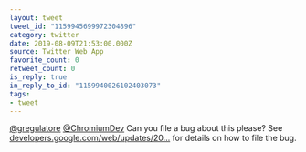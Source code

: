```yaml
---
layout: tweet
tweet_id: "1159945699972304896"
category: twitter
date: 2019-08-09T21:53:00.000Z
source: Twitter Web App
favorite_count: 0
retweet_count: 0
is_reply: true
in_reply_to_id: "1159940026102403073"
tags:
- tweet
---
```


[@gregulatore](https://twitter.com/@gregulatore) [@ChromiumDev](https://twitter.com/@ChromiumDev) Can you file a bug about this please? See [developers.google.com/web/updates/20…](https://developers.google.com/web/updates/2019/08/contact-picker#feedback) for details on how to file the bug.
